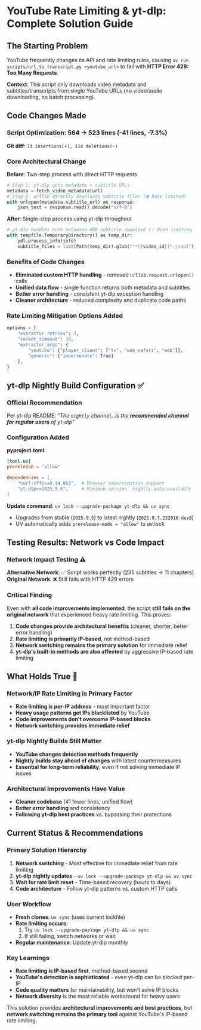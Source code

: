 # YouTube Rate Limiting & yt-dlp: Complete Solution Guide

## The Starting Problem

YouTube frequently changes its API and rate limiting rules, causing `uv run scripts/url_to_transcript.py <youtube_url>` to fail with **HTTP Error 429: Too Many Requests**. 

**Context**: This script only downloads video metadata and subtitles/transcripts from single YouTube URLs (no video/audio downloading, no batch processing).

## Code Changes Made

### Script Optimization: 564 → 523 lines (-41 lines, -7.3%)
**Git diff**: `73 insertions(+), 114 deletions(-)`

### Core Architectural Change
**Before**: Two-step process with direct HTTP requests
```python
# Step 1: yt-dlp gets metadata + subtitle URLs  
metadata = fetch_video_metadata(url)  
# Step 2: urllib directly downloads subtitle files (❌ Rate limited)
with urlopen(metadata.subtitle_url) as response:
    json_text = response.read().decode("utf-8")
```

**After**: Single-step process using yt-dlp throughout
```python  
# yt-dlp handles both metadata AND subtitle download (✅ Rate limiting protection)
with tempfile.TemporaryDirectory() as temp_dir:
    ydl.process_info(info)
    subtitle_files = list(Path(temp_dir).glob(f"*[{video_id}]*.json3"))
```

### Benefits of Code Changes
- **Eliminated custom HTTP handling** - removed `urllib.request.urlopen()` calls
- **Unified data flow** - single function returns both metadata and subtitles
- **Better error handling** - consistent yt-dlp exception handling
- **Cleaner architecture** - reduced complexity and duplicate code paths

### Rate Limiting Mitigation Options Added
```python
options = {
    "extractor_retries": 3,
    "socket_timeout": 30,
    "extractor_args": {
        "youtube": {"player_client": ["tv", "web_safari", "web"]},
        "generic": {"impersonate": True}
    },
}
```

## yt-dlp Nightly Build Configuration ✅

### Official Recommendation
Per yt-dlp README: *"The `nightly` channel...is the **recommended channel for regular users** of yt-dlp"*

### Configuration Added
**pyproject.toml**:
```toml
[tool.uv]
prerelease = "allow"

dependencies = [
    "curl-cffi>=0.14.0b2",  # Browser impersonation support
    "yt-dlp>=2025.9.5",     # Minimum version, nightly auto-available
]
```

**Update command**: `uv lock --upgrade-package yt-dlp && uv sync`
- Upgrades from stable (`2025.9.5`) to latest nightly (`2025.9.7.232816.dev0`)
- UV automatically adds `prerelease-mode = "allow"` to uv.lock

## Testing Results: Network vs Code Impact

### Network Impact Testing ⚠️
**Alternative Network**: ✅ Script works perfectly (235 subtitles → 11 chapters)
**Original Network**: ❌ Still fails with HTTP 429 errors

### Critical Finding
Even with **all code improvements implemented**, the script **still fails on the original network** that experienced heavy rate limiting. This proves:

1. **Code changes provide architectural benefits** (cleaner, shorter, better error handling)
2. **Rate limiting is primarily IP-based**, not method-based  
3. **Network switching remains the primary solution** for immediate relief
4. **yt-dlp's built-in methods are also affected** by aggressive IP-based rate limiting

## What Holds True 🎯

### **Network/IP Rate Limiting is Primary Factor**
- **Rate limiting is per-IP address** - most important factor
- **Heavy usage patterns get IPs blacklisted** by YouTube
- **Code improvements don't overcome IP-based blocks**
- **Network switching provides immediate relief**

### **yt-dlp Nightly Builds Still Matter**  
- **YouTube changes detection methods frequently**
- **Nightly builds stay ahead of changes** with latest countermeasures
- **Essential for long-term reliability**, even if not solving immediate IP issues

### **Architectural Improvements Have Value**
- **Cleaner codebase** (41 fewer lines, unified flow)
- **Better error handling** and consistency 
- **Following yt-dlp best practices** vs. bypassing their protections

## Current Status & Recommendations

### **Primary Solution Hierarchy**
1. **Network switching** - Most effective for immediate relief from rate limiting
2. **yt-dlp nightly updates** - `uv lock --upgrade-package yt-dlp && uv sync` 
3. **Wait for rate limit reset** - Time-based recovery (hours to days)
4. **Code architecture** - Follow yt-dlp patterns vs. custom HTTP calls

### **User Workflow**
- **Fresh clones**: `uv sync` (uses current lockfile)
- **Rate limiting occurs**: 
  1. Try `uv lock --upgrade-package yt-dlp && uv sync`
  2. If still failing, switch networks or wait
- **Regular maintenance**: Update yt-dlp monthly

### **Key Learnings**
- **Rate limiting is IP-based first**, method-based second
- **YouTube's detection is sophisticated** - even yt-dlp can be blocked per-IP
- **Code quality matters** for maintainability, but won't solve IP blocks
- **Network diversity** is the most reliable workaround for heavy users

This solution provides **architectural improvements and best practices**, but **network switching remains the primary tool** against YouTube's IP-based rate limiting.